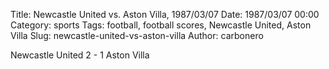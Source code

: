 Title: Newcastle United vs. Aston Villa, 1987/03/07
Date: 1987/03/07 00:00
Category: sports
Tags: football, football scores, Newcastle United, Aston Villa
Slug: newcastle-united-vs-aston-villa
Author: carbonero


Newcastle United 2 - 1 Aston Villa
